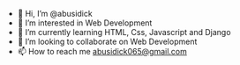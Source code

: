 - 👋 Hi, I’m @abusidick
- 👀 I’m interested in Web Development
- 🌱 I’m currently learning HTML, Css, Javascript and Django
- 💞️ I’m looking to collaborate on Web Development
- 📫 How to reach me abusidick065@gmail.com

<!---
abusidick/abusidick is a ✨ special ✨ repository because its `README.md` (this file) appears on your GitHub profile.
You can click the Preview link to take a look at your changes.
--->
